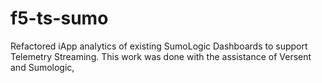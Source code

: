 # f5-ts-sumo

Refactored iApp analytics of existing SumoLogic Dashboards to support Telemetry Streaming.  This work was done with the assistance of Versent and Sumologic, 